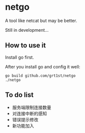 # netgo
A tool like netcat but may be better.

Still in development...

## How to use it

Install go first.

After you install go and config it well:
```
go build github.com/grt1st/netgo
./netgo
```

## To do list

- 服务端限制连接数量
- 对连接中断的感知
- 错误提示修改
- 新功能加入

